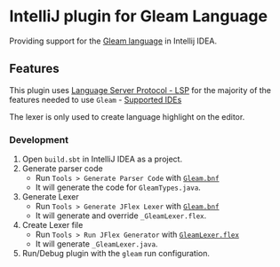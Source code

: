 # IntelliJ plugin for Gleam Language

Providing support for the [Gleam language](https://gleam.run) in Intellij IDEA.

## Features

This plugin uses [Language Server Protocol - LSP](https://gleam.run/news/v0.21-introducing-the-gleam-language-server/)
for the majority of the features needed to
use `Gleam` - [Supported IDEs](https://plugins.jetbrains.com/docs/intellij/language-server-protocol.html#supported-ides)

The lexer is only used to create language highlight on the editor.

### Development

1. Open `build.sbt` in IntelliJ IDEA as a project.
2. Generate parser code
    - Run `Tools > Generate Parser Code` with [`Gleam.bnf`](src/main/scala/intellij/gleam/lang/Gleam.bnf)
    - It will generate the code for `GleamTypes.java`.
3. Generate Lexer
    - Run `Tools > Generate JFlex Lexer` with [`Gleam.bnf`](src/main/scala/intellij/gleam/lang/Gleam.bnf)
    - It will generate and override `_GleamLexer.flex`.
4. Create Lexer file
    - Run `Tools > Run JFlex Generator` with [`GleamLexer.flex`](src/main/scala/intellij/gleam/lang/_GleamLexer.flex)
    - It will generate `_GleamLexer.java`.
5. Run/Debug plugin with the `gleam` run configuration.
